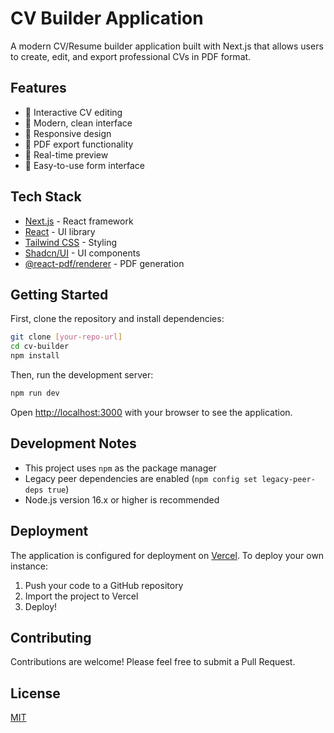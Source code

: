 # CV Builder Application

A modern CV/Resume builder application built with Next.js that allows users to create, edit, and export professional CVs in PDF format.

## Features

- 📝 Interactive CV editing
- 🎨 Modern, clean interface
- 📱 Responsive design
- 📄 PDF export functionality
- 💾 Real-time preview
- 🎯 Easy-to-use form interface

## Tech Stack

- [Next.js](https://nextjs.org/) - React framework
- [React](https://reactjs.org/) - UI library
- [Tailwind CSS](https://tailwindcss.com/) - Styling
- [Shadcn/UI](https://ui.shadcn.com/) - UI components
- [@react-pdf/renderer](https://react-pdf.org/) - PDF generation

## Getting Started

First, clone the repository and install dependencies:

```bash
git clone [your-repo-url]
cd cv-builder
npm install
```

Then, run the development server:

```bash
npm run dev
```

Open [http://localhost:3000](http://localhost:3000) with your browser to see the application.

## Development Notes

- This project uses `npm` as the package manager
- Legacy peer dependencies are enabled (`npm config set legacy-peer-deps true`)
- Node.js version 16.x or higher is recommended

## Deployment

The application is configured for deployment on [Vercel](https://vercel.com). To deploy your own instance:

1. Push your code to a GitHub repository
2. Import the project to Vercel
3. Deploy!

## Contributing

Contributions are welcome! Please feel free to submit a Pull Request.

## License

[MIT](LICENSE)
